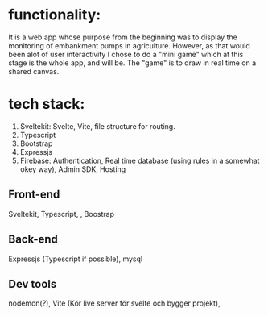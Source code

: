# functionality:
It is a web app whose purpose from the beginning was to display the monitoring of embankment pumps in agriculture. However, as that would been alot of user interactivity I chose to do a "mini game" which at this stage is the whole app, and will be. The "game" is to draw in real time on a shared canvas.


# tech stack:
   1. Sveltekit: Svelte, Vite, file structure for routing.
   2. Typescript
   3. Bootstrap
   4. Expressjs
   5. Firebase: Authentication, Real time database (using rules in a somewhat okey way), Admin SDK, Hosting 

## Front-end 
Sveltekit, Typescript, , Boostrap

## Back-end 
Expressjs (Typescript if possible), mysql

## Dev tools
nodemon(?), Vite (Kör live server för svelte och bygger projekt),
